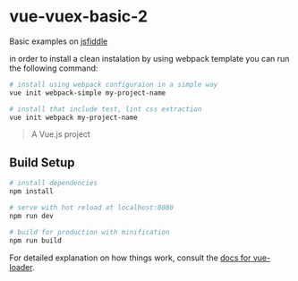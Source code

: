 # vue-vuex-basic-2

Basic examples on [jsfiddle](https://jsfiddle.net/jzena/38jLxmhr/)

in order to install a clean instalation by using webpack template you can run the following command:

``` bash
# install using webpack configuraion in a simple way
vue init webpack-simple my-project-name

# install that include test, lint css extraction
vue init webpack my-project-name
```

> A Vue.js project

## Build Setup

``` bash
# install dependencies
npm install

# serve with hot reload at localhost:8080
npm run dev

# build for production with minification
npm run build
```

For detailed explanation on how things work, consult the [docs for vue-loader](http://vuejs.github.io/vue-loader).
